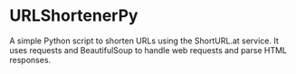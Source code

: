 # URLShortenerPy
A simple Python script to shorten URLs using the ShortURL.at service. It uses requests and BeautifulSoup to handle web requests and parse HTML responses.
